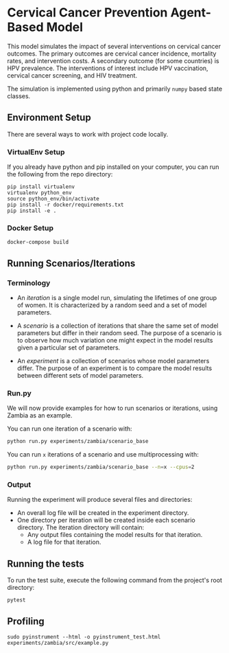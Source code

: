 # Cervical Cancer Prevention Agent-Based Model

This model simulates the impact of several interventions on cervical cancer outcomes. The primary outcomes are cervical cancer incidence, mortality rates, and intervention costs. A secondary outcome (for some countries) is HPV prevalence. The interventions of interest include HPV vaccination, cervical cancer screening, and HIV treatment.

The simulation is implemented using python and primarily `numpy` based state classes. 

## Environment Setup

There are several ways to work with project code locally. 

### VirtualEnv Setup

If you already have python and pip installed on your computer, you can run the following from the repo directory:

```
pip install virtualenv
virtualenv python_env
source python_env/bin/activate
pip install -r docker/requirements.txt
pip install -e .
```

### Docker Setup

```
docker-compose build
```

## Running Scenarios/Iterations

### Terminology

- An _iteration_ is a single model run, simulating the lifetimes of one group of women. It is characterized by a random seed and a set of model parameters.

- A _scenario_ is a collection of iterations that share the same set of model parameters but differ in their random seed. The purpose of a scenario is to observe how much variation one might expect in the model results given a particular set of parameters.

- An _experiment_ is a collection of scenarios whose model parameters differ. The purpose of an experiment is to compare the model results between different sets of model parameters.

### Run.py

We will now provide examples for how to run scenarios or iterations, using Zambia as an example.

You can run one iteration of a scenario with:

```bash
python run.py experiments/zambia/scenario_base
```

You can run `x` iterations of a scenario and use multiprocessing with:

```bash
python run.py experiments/zambia/scenario_base --n=x --cpus=2
```


### Output

Running the experiment will produce several files and directories:

- An overall log file will be created in the experiment directory.
- One directory per iteration will be created inside each scenario directory. The iteration directory will contain:
    - Any output files containing the model results for that iteration.
    - A log file for that iteration.


## Running the tests

To run the test suite, execute the following command from the project's root directory:

```
pytest
```

## Profiling

```
sudo pyinstrument --html -o pyinstrument_test.html experiments/zambia/src/example.py
```	